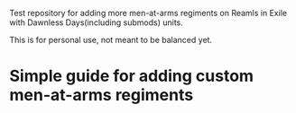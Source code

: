 Test repository for adding more men-at-arms regiments on Reamls in Exile with Dawnless Days(including submods) units.

This is for personal use, not meant to be balanced yet.

# Simple guide for adding custom men-at-arms regiments

